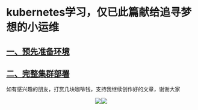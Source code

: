 # kubernetes学习，仅已此篇献给追寻梦想的小运维
## [一、预先准备环境](https://github.com/wujihua/kubernetes/blob/master/docs/1.prepare.md)
## [二、完整集群部署](https://github.com/wujihua/kubernetes/blob/master/docs/2.cluster-deployment.md)
如有感兴趣的朋友，打赏几块咖啡钱，支持我继续创作好的文章，谢谢大家
<div align=center>
<img src="https://github.com/wujihua/kubernetes/blob/master/image/alipay1.png"/><img src="https://github.com/wujihua/kubernetes/blob/master/image/wechat1.png"/>
</div>
